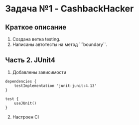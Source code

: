 # Задача №1 - CashbackHacker

## Краткое описание
1. Создана ветка testing.
2. Написаны автотесты на метод ```boundary``.


## Часть 2. JUnit4
1. Добавлены зависимости 
```
dependencies {
    testImplementation 'junit:junit:4.13'
}

test {
    useJUnit()
}
```
2. Настроен CI